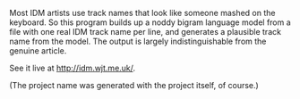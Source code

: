 Most IDM artists use track names that look like someone mashed on the keyboard.
So this program builds up a noddy bigram language model from a file with one
real IDM track name per line, and generates a plausible track name from the
model. The output is largely indistinguishable from the genuine article.

See it live at <http://idm.wjt.me.uk/>.

(The project name was generated with the project itself, of course.)
